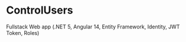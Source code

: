 # ControlUsers
Fullstack Web app (.NET 5, Angular 14, Entity Framework, Identity, JWT Token, Roles)
